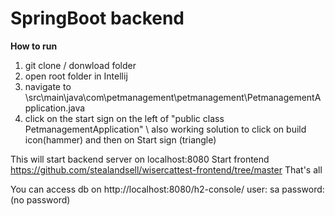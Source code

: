 # SpringBoot backend

**How to run**

1. git clone / donwload folder
2. open root folder in Intellij
3. navigate to \src\main\java\com\petmanagement\petmanagement\PetmanagementApplication.java
4. click on the start sign on the left of  "public class PetmanagementApplication" \ also working solution to click on build icon(hammer) and then on Start sign (triangle)

This will start backend server on localhost:8080
Start frontend https://github.com/stealandsell/wisercattest-frontend/tree/master
That's all

You can access db on http://localhost:8080/h2-console/
user: sa
password:
(no password)


